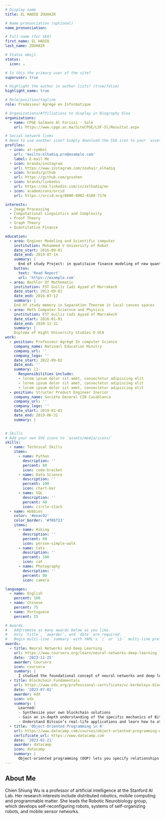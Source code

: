 ```yaml
---
# Display name
title: EL HADIQ ZOUHAIR

# Name pronunciation (optional)
name_pronunciation:  

# Full name (for SEO)
first_name: EL HADIQ
last_name: ZOUHAIR

# Status emoji
status:
  icon: ☕️

# Is this the primary user of the site?
superuser: true

# Highlight the author in author lists? (true/false)
highlight_name: true

# Role/position/tagline
role: Prodesseur Agrégé en Informatique

# Organizations/Affiliations to display in Biography blox
organizations:
  - name: CPGE Salmane Al Farissi - Salé
    url: https://www.cpge.ac.ma/SiteCPGE/LSF-Sl/Resultat.aspx

# Social network links
# Need to use another icon? Simply download the SVG icon to your `assets/media/icons/` folder.
profiles:
  - icon: at-symbol
    url: 'mailto:elhadiq.pro@example.com'
    label: E-mail Me
  - icon: brands/instagram
    url: https://www.instagram.com/zouhair_elhadiq
  - icon: brands/github
    url: https://github.com/gcushen
  - icon: brands/linkedin
    url: https://ma.linkedin.com/in/zelhadiq/en
  - icon: academicons/orcid
    url: https://orcid.org/0000-0002-6108-7176

interests:
  - Image Processing
  - Computational Linguistics and Complexity
  - Proof Theory
  - Graph Theory
  - Quantitative Finance

education:
  - area: Enginer Modeling and Scientific computer
    institution: Mohammed V University of Rabat
    date_start: 2016-09-01
    date_end: 2019-07-14
    summary: |
      End of study Project: in quatitaive finance modeling of new quantitative Strategies
    button:
      text: 'Read Report'
      url: 'https://example.com'
  - area: Bachlor Of Mathematic
    institution: FST Guiliz Cadi Ayyad of Marrakech
    date_start: 2013-09-01
    date_end: 2016-07-12
    summary: |
    End Of study memory in Separation Theorem in local convex spaces
  - area: Math Computer Sciecnce and Physiscs 
    institution: FST Guiliz Cadi Ayyad of Marrakech
    date_start: 2016-01-01
    date_end: 2020-12-31
    summary: |
    Diploma of Hight University Studies O UCA
work:
  - position: Professeur Agrégé In computer Science
    company_name: Natioanl Education Minstry
    company_url: ''
    company_logo: ''
    date_start: 2022-09-02
    date_end: ''
    summary: |2-
      Responsibilities include:
      - lorem ipsum dolor sit amet, consectetur adipiscing elit
      - lorem ipsum dolor sit amet, consectetur adipiscing elit
      - lorem ipsum dolor sit amet, consectetur adipiscing elit
  - position: Structer Product Engineer Inerior
    company_name: Sociéte Genaral CIB Casablanca
    company_url: ''
    company_logo: ''
    date_start: 2019-01-01
    date_end: 2019-06-31
    summary: |
    

# Skills
# Add your own SVG icons to `assets/media/icons/`
skills:
  - name: Technical Skills
    items:
      - name: Python
        description: ''
        percent: 80
        icon: code-bracket
      - name: Data Science
        description: ''
        percent: 100
        icon: chart-bar
      - name: SQL
        description: ''
        percent: 40
        icon: circle-stack
  - name: Hobbies
    color: '#eeac02'
    color_border: '#f0bf23'
    items:
      - name: Hiking
        description: ''
        percent: 60
        icon: person-simple-walk
      - name: Cats
        description: ''
        percent: 100
        icon: cat
      - name: Photography
        description: ''
        percent: 80
        icon: camera

languages:
  - name: English
    percent: 100
  - name: Chinese
    percent: 75
  - name: Portuguese
    percent: 25

# Awards.
#   Add/remove as many awards below as you like.
#   Only `title`, `awarder`, and `date` are required.
#   Begin multi-line `summary` with YAML's `|` or `|2-` multi-line prefix and indent 2 spaces below.
awards:
  - title: Neural Networks and Deep Learning
    url: https://www.coursera.org/learn/neural-networks-deep-learning
    date: '2023-11-25'
    awarder: Coursera
    icon: coursera
    summary: |
      I studied the foundational concept of neural networks and deep learning. By the end, I was familiar with the significant technological trends driving the rise of deep learning; build, train, and apply fully connected deep neural networks; implement efficient (vectorized) neural networks; identify key parameters in a neural network’s architecture; and apply deep learning to your own applications.
  - title: Blockchain Fundamentals
    url: https://www.edx.org/professional-certificate/uc-berkeleyx-blockchain-fundamentals
    date: '2023-07-01'
    awarder: edX
    icon: edx
    summary: |
      Learned:
      - Synthesize your own blockchain solutions
      - Gain an in-depth understanding of the specific mechanics of Bitcoin
      - Understand Bitcoin’s real-life applications and learn how to attack and destroy Bitcoin, Ethereum, smart contracts and Dapps, and alternatives to Bitcoin’s Proof-of-Work consensus algorithm
  - title: 'Object-Oriented Programming in R'
    url: https://www.datacamp.com/courses/object-oriented-programming-with-s3-and-r6-in-r
    certificate_url: https://www.datacamp.com
    date: '2023-01-21'
    awarder: datacamp
    icon: datacamp
    summary: |
      Object-oriented programming (OOP) lets you specify relationships between functions and the objects that they can act on, helping you manage complexity in your code. This is an intermediate level course, providing an introduction to OOP, using the S3 and R6 systems. S3 is a great day-to-day R programming tool that simplifies some of the functions that you write. R6 is especially useful for industry-specific analyses, working with web APIs, and building GUIs.
---
```


## About Me

Chien Shiung Wu is a professor of artificial intelligence at the Stanford AI Lab. Her research interests include distributed robotics, mobile computing and programmable matter. She leads the Robotic Neurobiology group, which develops self-reconfiguring robots, systems of self-organizing robots, and mobile sensor networks.
